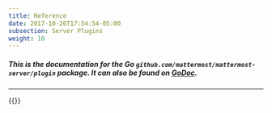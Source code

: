 ```yaml
---
title: Reference
date: 2017-10-26T17:54:54-05:00
subsection: Server Plugins
weight: 10
---
```


##### This is the documentation for the Go <code>github.com/mattermost/mattermost-server/plugin</code> package. It can also be found on [GoDoc](https://godoc.org/github.com/mattermost/mattermost-server/plugin).
***

{{<plugingodocs>}}
